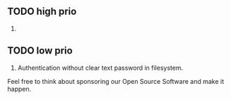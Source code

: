 ## TODO high prio
1. 

## TODO low prio
1. Authentication without clear text password in filesystem.


Feel free to think about sponsoring our Open Source Software and make it happen.
